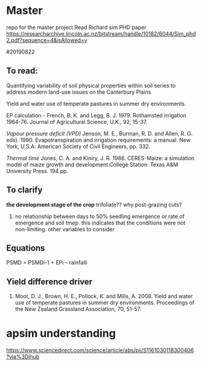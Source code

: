 # Master
repo for the master project
Read Richard sim PHD paper https://researcharchive.lincoln.ac.nz/bitstream/handle/10182/6044/Sim_phd2.pdf?sequence=4&isAllowed=y


#20190822

## To read:
Quantifying variability of soil physical properties within soil series to address modern land-use issues on the Canterbury Plains

Yield and water use of temperate pastures in summer dry environments.


EP calculation  - French, B. K. and Legg, B. J. 1979. Rothamsted irrigation 1964-76. Journal of Agricultural Science, U.K., 92, 15-37.

_Vapour pressure deficit (VPD)_  Jenson, M. E., Burman, R. D. and Allen, R. G. eds). 1990. Evapotranspiration and irrigation requirements: a manual. New York, U.S.A: American Society of Civil Engineers, pp. 332.


_Thermal time_ 
Jones, C. A. and Kiniry, J. R. 1986. CERES-Maize: a simulation model of maize growth and development.College Station: Texas A&M University Press. 194 pp.


## To clarify

**the development stage of the crop**
trifoliate??
why post-grazing cuts?

1. no relationship between days to 50% seedling emergence or rate of emergence and soil tmep. this indicates that the conditions were not non-limiting. other variables to consider 

## Equations

PSMD = PSMDi-1 + EPi – rainfalli

## Yield difference driver

1. Moot, D. J., Brown, H. E., Pollock, K. and Mills, A. 2008. Yield and water use of
temperate pastures in summer dry environments. Proceedings of the New
Zealand Grassland Association, 70, 51-57.



# apsim understanding 

https://www.sciencedirect.com/science/article/abs/pii/S1161030118300406?via%3Dihub
